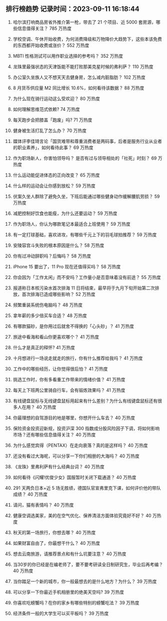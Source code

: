 
## 排行榜趋势 记录时间：2023-09-11 16:18:44
  
  1. 哈尔滨打响商品房省外推介第一枪，带去了 21 个项目、近 5000 套房源，哪些信息值得关注？ 785 万热度
    
  2. 学校空调、午休开始收费，为何消费降级和万物降价大趋势下，这些本该免费的东西都开始收费或涨价？ 552 万热度
    
  3. MBTI 性格测试可以用作职业选择的参考吗？ 352 万热度
    
  4. 龙珠里最强状态的天津饭能不能打败那美克星时候的弗利萨？ 110 万热度
    
  5. 办公室久坐族人又不想天天去健身房，怎么减内脏脂肪？ 102 万热度
    
  6. 8 月货币供应量 M2 同比增长 10.6%，如何看待该数据？ 88 万热度
    
  7. 为什么现在骑行运动这么受欢迎？ 80 万热度
    
  8. 如何理解思维范式依赖? 74 万热度
    
  9. 每天跑步会把膝盖「跑废」吗? 71 万热度
    
  10. 健身被生活打乱了怎么办？ 70 万热度
    
  11. 媒体评李佳琦言论「国货难带和尊重消费者是两码事，后者是服务行业从业者的职业素养」，如何看待此事？ 69 万热度
    
  12. 作为职场新人，你害怕领导吗？ 是否有过与领导相处的「社死」时刻？ 69 万热度
    
  13. 什么运动能促进体态的正向改变？ 65 万热度
    
  14. 什么样的运动会让你感到放松？ 59 万热度
    
  15. 伏案久坐人群除了避免久坐，下班后能通过哪些健身动作缓解腰肌劳损？ 59 万热度
    
  16. 减肥控制好饮食也能瘦，为什么还要运动？ 59 万热度
    
  17. 作为职场人，你认为哪款笔记本最适合上班使用？ 59 万热度
    
  18. 有一定打球基础，喜欢进攻，有哪些千元上下的羽毛球拍推荐？ 59 万热度
    
  19. 安陵容宫斗失败的根本原因是什么？ 58 万热度
    
  20. 你有过冲动辞职吗？后悔吗？ 58 万热度
    
  21. iPhone 15 要出了，11 Pro 现在还值得买吗？ 58 万热度
    
  22. 你会因为「工作太闲」而不安吗？工作量小是否意味着没有前途？ 55 万热度
    
  23. 报道称日本核污染水首次排海 11 日将结束，最早将于九月下旬开始第二次排放，首次排海已造成哪些影响？ 52 万热度
    
  24. 频繁重装系统伤电脑吗？ 48 万热度
    
  25. 拿年薪的多少倍买车合适？ 48 万热度
    
  26. 有哪款猫砂，是你用过后就舍不得换的「心头砂」？ 41 万热度
    
  27. 旅途中看海和看山你更喜欢哪个？ 41 万热度
    
  28. 什么才是真正的释怀? 41 万热度
    
  29. 十月想进行一场说走就走的旅行，你有什么推荐给我吗？ 41 万热度
    
  30. 工作中的哪些经历，让你觉得很后怕？ 41 万热度
    
  31. 挑选工作时，你有多看重工作带来的情绪价值？ 41 万热度
    
  32. 每天上下班两公里骑自行车，会有锻炼效果吗？ 41 万热度
    
  33. 有线键盘鼠标与无线键盘鼠标用起来有什么差别？为什么有线键盘鼠标还有很多人在用？ 40 万热度
    
  34. 你最理想的自驾游目的地是哪里，你想开什么车去？ 40 万热度
    
  35. 保险资金投资迎新规，投资沪深 300 指数成分股风险因子下调，将如何影响市场？还有哪些信息值得关注？ 40 万热度
    
  36. 为什么感觉宾得（PENTAX）在走向衰落？真的是这样吗？ 40 万热度
    
  37. 还没有看过大海呢，可以分享一下你们相册的大海吗？ 40 万热度
    
  38. 《龙珠》里弗利萨有什么经典台词？ 40 万热度
    
  39. 如何看待《闪耀!优俊少女》国服暂时关闭下载通道？ 40 万热度
    
  40. 291 天两负日本+近 5 场无胜绩，德国队官宣弗里克下课，如何评价他的带队成绩？ 40 万热度
    
  41. 请问，猫有表情吗？ 40 万热度
    
  42. 健康空调选美家，美的在空气优化、保养清洁方面体验究竟好不好？ 40 万热度
    
  43. 秋天的第一场旅行，你想去哪？ 40 万热度
    
  44. 如果财富自由了，你最想干什么？ 40 万热度
    
  45. 想去云南旅游，请推荐景点和有什么坑要注意？ 40 万热度
    
  46. 当30岁的你已经是在编老师了，要不要考研读全日制研究生，毕业后再考编？ 40 万热度
    
  47. 当你踏足一个新的城市，你一般最想去的是什么地方？为什么？ 39 万热度
    
  48. 可以分享一下你最近手机相册里的绝美天空吗? 39 万热度
    
  49. 你喜欢吃螃蟹吗？在你的家乡有哪些特别的螃蟹吃法？ 39 万热度
    
  50. 经济条件一般的大学生可以买平板吗？ 39 万热度
    